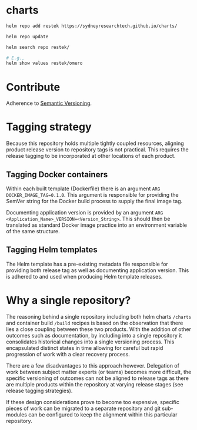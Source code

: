 # charts

```bash
helm repo add restek https://sydneyresearchtech.github.io/charts/

helm repo update

helm search repo restek/

# E.g.,
helm show values restek/omero
```

# Contribute

Adherence to [Semantic Versioning](https://semver.org).

# Tagging strategy

Because this repository holds multiple tightly coupled resources, aligning product release version to repository
tags is not practical. This requires the release tagging to be incorporated at other locations of each product.

## Tagging Docker containers

Within each built template (Dockerfile) there is an argument `ARG DOCKER_IMAGE_TAG=0.1.0`. This argument is
responsible for providing the SemVer string for the Docker build process to supply the final image tag.

Documenting application version is provided by an argument `ARG <Application_Name>_VERSION=<Version_String>`.
This should then be translated as standard Docker image practice into an environment variable of the same
structure.

## Tagging Helm templates

The Helm template has a pre-existing metadata file responsible for providing both release tag as well as
documenting application version. This is adhered to and used when producing Helm template releases.

# Why a single repository?

The reasoning behind a single repository including both helm charts `/charts` and container build `/build` recipes
is based on the observation that there lies a close coupling between these two products. With the addition of
other outcomes such as documentation, by including into a single repository it consolidates historical changes
into a single versioning process. This encapsulated distinct states in time allowing for careful but rapid
progression of work with a clear recovery process.

There are a few disadvantages to this approach however. Delegation of work between subject matter experts
(or teams) becomes more difficult, the specific versioning of outcomes can not be aligned to release tags
as there are multiple products within the repository at varying release stages (see release tagging strategies).

If these design considerations prove to become too expensive, specific pieces of work can be migrated to
a separate repository and git sub-modules can be configured to keep the alignment within this particular
repository.
